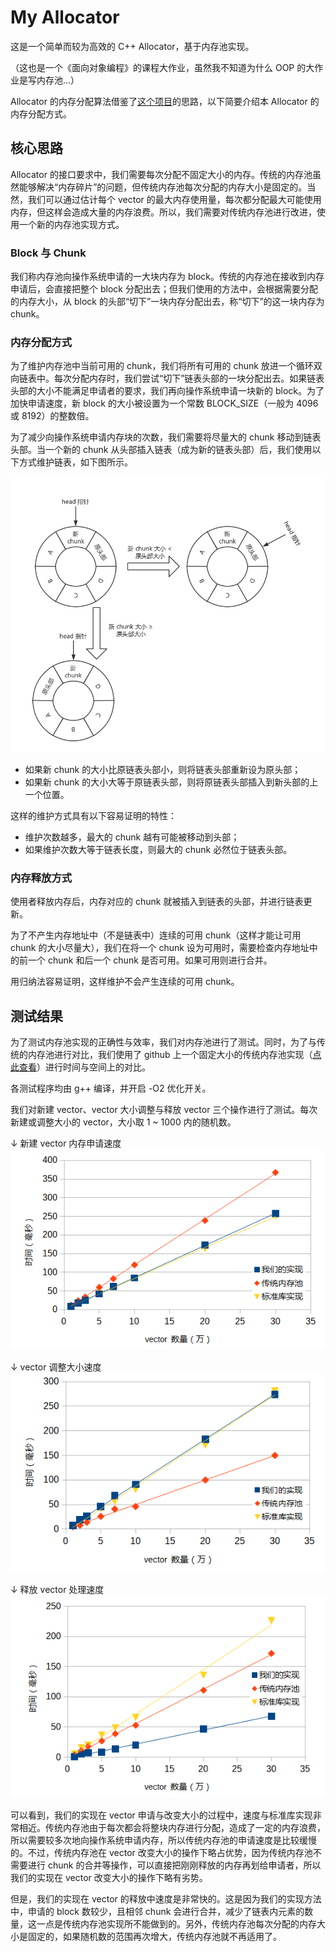 # My Allocator
这是一个简单而较为高效的 C++ Allocator，基于内存池实现。

（这也是一个《面向对象编程》的课程大作业，虽然我不知道为什么 OOP 的大作业是写内存池...）

Allocator 的内存分配算法借鉴了[这个项目](https://github.com/eapache/wof_alloc)的思路，以下简要介绍本 Allocator 的内存分配方式。

## 核心思路
Allocator 的接口要求中，我们需要每次分配不固定大小的内存。传统的内存池虽然能够解决“内存碎片”的问题，但传统内存池每次分配的内存大小是固定的。当然，我们可以通过估计每个 vector 的最大内存使用量，每次都分配最大可能使用内存，但这样会造成大量的内存浪费。所以，我们需要对传统内存池进行改进，使用一个新的内存池实现方式。

### Block 与 Chunk
我们称内存池向操作系统申请的一大块内存为 block。传统的内存池在接收到内存申请后，会直接把整个 block 分配出去；但我们使用的方法中，会根据需要分配的内存大小，从 block 的头部“切下”一块内存分配出去，称“切下”的这一块内存为 chunk。

### 内存分配方式
为了维护内存池中当前可用的 chunk，我们将所有可用的 chunk 放进一个循环双向链表中。每次分配内存时，我们尝试“切下”链表头部的一块分配出去。如果链表头部的大小不能满足申请者的要求，我们再向操作系统申请一块新的 block。为了加快申请速度，新 block 的大小被设置为一个常数 BLOCK_SIZE（一般为 4096 或 8192）的整数倍。

为了减少向操作系统申请内存块的次数，我们需要将尽量大的 chunk 移动到链表头部。当一个新的 chunk 从头部插入链表（成为新的链表头部）后，我们使用以下方式维护链表，如下图所示。

![链表维护方式](fig/fig1.1.png)

- 如果新 chunk 的大小比原链表头部小，则将链表头部重新设为原头部；
- 如果新 chunk 的大小大等于原链表头部，则将原链表头部插入到新头部的上一个位置。

这样的维护方式具有以下容易证明的特性：

- 维护次数越多，最大的 chunk 越有可能被移动到头部；
- 如果维护次数大等于链表长度，则最大的 chunk 必然位于链表头部。

### 内存释放方式
使用者释放内存后，内存对应的 chunk 就被插入到链表的头部，并进行链表更新。

为了不产生内存地址中（不是链表中）连续的可用 chunk（这样才能让可用 chunk 的大小尽量大），我们在将一个 chunk 设为可用时，需要检查内存地址中的前一个 chunk 和后一个 chunk 是否可用。如果可用则进行合并。

用归纳法容易证明，这样维护不会产生连续的可用 chunk。

## 测试结果
为了测试内存池实现的正确性与效率，我们对内存池进行了测试。同时，为了与传统的内存池进行对比，我们使用了 github 上一个固定大小的传统内存池实现（[点此查看](https://github.com/cacay/MemoryPool)）进行时间与空间上的对比。

各测试程序均由 g++ 编译，并开启 -O2 优化开关。

我们对新建 vector、vector 大小调整与释放 vector 三个操作进行了测试。每次新建或调整大小的 vector，大小取 1 ~ 1000 内的随机数。

↓ 新建 vector 内存申请速度
![新建 vector 内存申请速度](fig/fig2.1.png)

↓ vector 调整大小速度
![vector 调整大小速度](fig/fig2.2.png)

↓ 释放 vector 处理速度
![释放 vector 处理速度](fig/fig2.3.png)

可以看到，我们的实现在 vector 申请与改变大小的过程中，速度与标准库实现非常相近。传统内存池由于每次都会将整块内存进行分配，造成了一定的内存浪费，所以需要较多次地向操作系统申请内存，所以传统内存池的申请速度是比较缓慢的。不过，传统内存池在 vector 改变大小的操作下略占优势，因为传统内存池不需要进行 chunk 的合并等操作，可以直接把刚刚释放的内存再划给申请者，所以我们的实现在 vector 改变大小的操作下略有劣势。

但是，我们的实现在 vector 的释放中速度是非常快的。这是因为我们的实现方法中，申请的 block 数较少，且相邻 chunk 会进行合并，减少了链表内元素的数量，这一点是传统内存池实现所不能做到的。另外，传统内存池每次分配的内存大小是固定的，如果随机数的范围再次增大，传统内存池就不再适用了。
